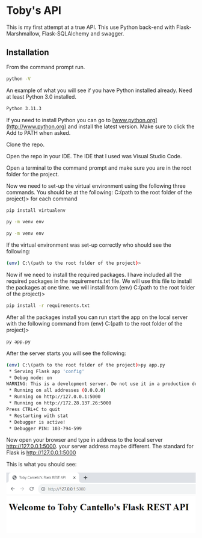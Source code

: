 # Toby's API

This is my first attempt at a true API. This use Python back-end with Flask-Marshmallow, Flask-SQLAlchemy and swagger.

## Installation

From the command prompt run.
```bash
python -V
```
An example of what you will see if you have Python installed already. Need at least Python 3.0 installed.
```bash
Python 3.11.3
```
If you need to install Python you can go to [www.python.org](http://www.python.org) and install the latest version. Make sure to click the Add to PATH when asked.

Clone the repo.

Open the repo in your IDE. The IDE that I used was Visual Studio Code.

Open a terminal to the command prompt and make sure you are in the root folder for the project.

Now we need to set-up the virtual environment using the following three commands.
You should be at the following: C:\(path to the root folder of the project)> for each command
```bash
pip install virtualenv
```
```bash
py -m venv env
```
```bash
py -m venv env
```

If the virtual environment was set-up correctly who should see the following:
```bash
(env) C:\(path to the root folder of the project)>
``` 
Now if we need to install the required packages. I have included all the required packages in the requirements.txt file. We will use this file to install the packages at one time. we will install from (env) C:\(path to the root folder of the project)>
```bash
pip install -r requirements.txt
``` 
After all the packages install you can run start the app on the local server with the following command from (env) C:\(path to the root folder of the project)>
```bash
py app.py
``` 
After the server starts you will see the following:
```bash
(env) C:\(path to the root folder of the project)>py app.py
 * Serving Flask app 'config'
 * Debug mode: on
WARNING: This is a development server. Do not use it in a production deployment. Use a production WSGI server instead.
 * Running on all addresses (0.0.0.0)
 * Running on http://127.0.0.1:5000
 * Running on http://172.28.137.26:5000
Press CTRL+C to quit
 * Restarting with stat
 * Debugger is active!
 * Debugger PIN: 103-794-599
```
Now open your browser and type in address to the local server http://127.0.0.1:5000. your server address maybe different. The standard for Flask is http://127.0.0.1:5000

This is what you should see:

![Picture of the homepage of the API](/static/readme/home.png)
